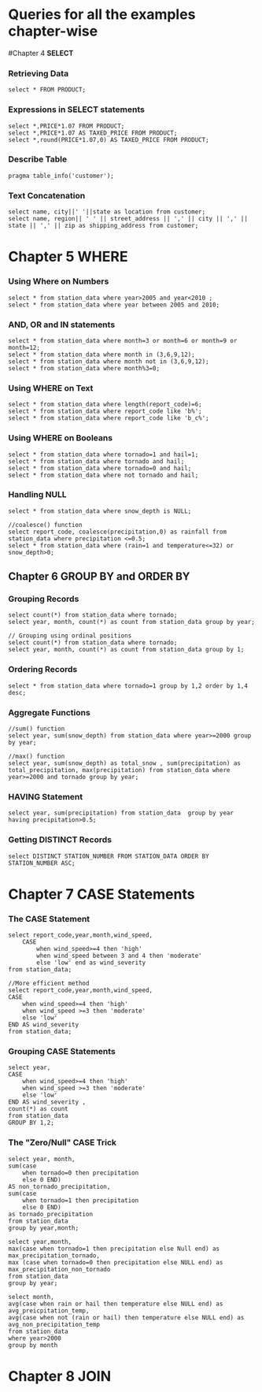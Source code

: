 # Queries for all the examples chapter-wise

#Chapter 4 **SELECT** <a name='1'>

### Retrieving Data
```
select * FROM PRODUCT;
```

### Expressions in SELECT statements
```
select *,PRICE*1.07 FROM PRODUCT;
select *,PRICE*1.07 AS TAXED_PRICE FROM PRODUCT;
select *,round(PRICE*1.07,0) AS TAXED_PRICE FROM PRODUCT;
```

### Describe Table
```
pragma table_info('customer');
```

### Text Concatenation
```
select name, city||' '||state as location from customer;
select name, region|| ' ' || street_address || ',' || city || ',' || state || ',' || zip as shipping_address from customer;
```

# Chapter 5 **WHERE** <a name =2>
### Using Where on Numbers
```
select * from station_data where year>2005 and year<2010 ;
select * from station_data where year between 2005 and 2010;
```
### AND, OR and IN statements
```
select * from station_data where month=3 or month=6 or month=9 or month=12;
select * from station_data where month in (3,6,9,12);
select * from station_data where month not in (3,6,9,12);
select * from station_data where month%3=0;
```

### Using WHERE on Text
```
select * from station_data where length(report_code)=6;
select * from station_data where report_code like 'b%';
select * from station_data where report_code like 'b_c%';
```

### Using WHERE on Booleans
```
select * from station_data where tornado=1 and hail=1;
select * from station_data where tornado and hail;
select * from station_data where tornado=0 and hail;
select * from station_data where not tornado and hail;
```
### Handling NULL
```
select * from station_data where snow_depth is NULL;

//coalesce() function
select report_code, coalesce(precipitation,0) as rainfall from station_data where precipitation <=0.5;
select * from station_data where (rain=1 and temperature<=32) or snow_depth>0;
```
## Chapter 6 **GROUP BY and ORDER BY**
### Grouping Records
```
select count(*) from station_data where tornado;
select year, month, count(*) as count from station_data group by year;

// Grouping using ordinal positions
select count(*) from station_data where tornado;
select year, month, count(*) as count from station_data group by 1;
```
### Ordering Records
```
select * from station_data where tornado=1 group by 1,2 order by 1,4 desc;
```
### Aggregate Functions
```
//sum() function
select year, sum(snow_depth) from station_data where year>=2000 group by year;

//max() function
select year, sum(snow_depth) as total_snow , sum(precipitation) as total_precipitation, max(precipitation) from station_data where year>=2000 and tornado group by year;
```
### HAVING Statement
```
select year, sum(precipitation) from station_data  group by year having precipitation>0.5;
```
### Getting DISTINCT Records
```
select DISTINCT STATION_NUMBER FROM STATION_DATA ORDER BY STATION_NUMBER ASC;
```

# Chapter 7 **CASE Statements**

### The CASE Statement
```
select report_code,year,month,wind_speed, 
    CASE 
        when wind_speed>=4 then 'high' 
        when wind_speed between 3 and 4 then 'moderate' 
        else 'low' end as wind_severity 
from station_data;

//More efficient method
select report_code,year,month,wind_speed, 
CASE 
    when wind_speed>=4 then 'high' 
    when wind_speed >=3 then 'moderate' 
    else 'low' 
END AS wind_severity 
from station_data;
```

### Grouping CASE Statements
```
select year, 
CASE 
    when wind_speed>=4 then 'high' 
    when wind_speed >=3 then 'moderate' 
    else 'low' 
END AS wind_severity ,
count(*) as count
from station_data 
GROUP BY 1,2;
```

### The "Zero/Null" CASE Trick
```
select year, month,
sum(case 
    when tornado=0 then precipitation
    else 0 END)
AS non_tornado_precipitation,
sum(case 
    when tornado=1 then precipitation
    else 0 END)
as tornado_precipitation
from station_data
group by year,month;
```
```
select year,month,
max(case when tornado=1 then precipitation else Null end) as max_precipitation_tornado,
max (case when tornado=0 then precipitation else NULL end) as max_precipitation_non_tornado
from station_data
group by year;
```
```
select month,
avg(case when rain or hail then temperature else NULL end) as avg_preicpitation_temp,
avg(case when not (rain or hail) then temperature else NULL end) as avg_non_precipitation_temp
from station_data
where year>2000
group by month
```

# Chapter 8 **JOIN**
